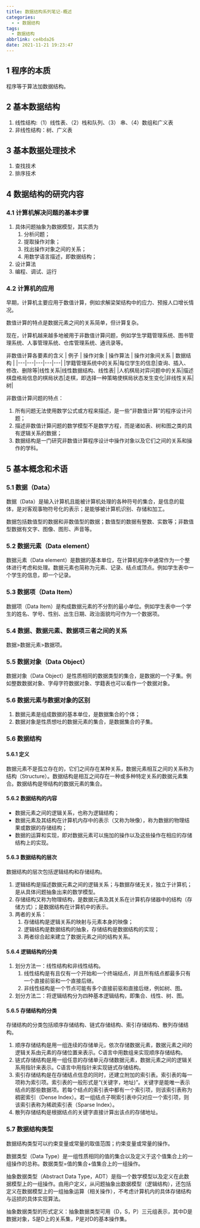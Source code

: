 ```yaml
---
title: 数据结构系列笔记-概述
categories:
  - - 数据结构
tags:
  - 数据结构
abbrlink: ce4bda26
date: 2021-11-21 19:23:47
---
```


## 1 程序的本质

程序等于算法加数据结构。

## 2 基本数据结构

1. 线性结构:（1）线性表、（2）栈和队列、（3） 串、（4）数组和广义表
2. 非线性结构：树、广义表

## 3 基本数据处理技术

1. 查找技术
2. 排序技术

<!--more-->

## 4 数据结构的研究内容

### 4.1 计算机解决问题的基本步骤

1. 具体问题抽象为数据模型，其实质为
   1. 分析问题；
   2. 提取操作对象；
   3. 找出操作对象之间的关系；
   4. 用数学语言描述，即数据结构；
2. 设计算法
3. 编程、调试、运行

### 4.2 计算机的应用

早期，计算机主要应用于数值计算，例如求解梁架结构中的应力、预报人口增长情况。

数值计算的特点是数据元素之间的关系简单，但计算复杂。

现在，计算机越来越多地被用于非数值计算问题，例如学生学籍管理系统、图书管理系统、人事管理系统、仓库管理系统、通讯录等。

非数值计算各要素的含义
| 例子 | 操作对象 | 操作算法 | 操作对象间关系 | 数据结构 |
|---|---|---|---|---|
|学籍管理系统中的关系|每位学生的信息|查询、插入、修改、删除等|线性关系|线性数据结构、线性表|
|人机棋局对弈问题中的关系|描述棋盘格局信息的棋局状态|走棋，即选择一种策略使棋局状态发生变化|非线性关系|树|

非数值计算问题的特点：

1. 所有问题无法使用数学公式或方程来描述，是一些“非数值计算”的程序设计问题；
2. 描述非数值计算问题的数学模型不是数学方程，而是诸如表、树和图之类的具有逻辑关系的数据；
3. 数据结构是一门研究非数值计算程序设计中操作对象以及它们之间的关系和操作的学科。

## 5 基本概念和术语

### 5.1 数据（Data）

数据（Data）是输入计算机且能被计算机处理的各种符号的集合，是信息的载体，是对客观事物符号化的表示；是能够被计算机识别、存储和加工。

数据包括数值型的数据和非数值型的数据；数值型的数据有整数、实数等；非数值型数据有文字、图像、图形、声音等。

### 5.2 数据元素（Data element）

数据元素（Data element）是数据的基本单位，在计算机程序中通常作为一个整体进行考虑和处理。数据元素也简称为元素、记录、结点或顶点。例如学生表中一个学生的信息，即一个记录。

### 5.3 数据项（Data Item）

数据项（Data Item）是构成数据元素的不分割的最小单位。例如学生表中一个学生的姓名、学号、性别、出生日期、政治面貌均可作为一个数据项。

### 5.4 数据、数据元素、数据项三者之间的关系

数据>数据元素>数据项。

### 5.5 数据对象（Data Object）

数据对象（Data Object）是性质相同的数据类型的集合，是数据的一个子集。例如整数数据对象、字母字符数据对象、学籍表也可以看作一个数据对象。

### 5.6 数据元素与数据对象的区别

1. 数据元素是组成数据的基本单位，是数据集合的个体；
2. 数据对象是性质想吐的数据元素的集合，是数据集合的子集。

### 5.6 数据结构

#### 5.6.1 定义

数据元素不是孤立存在的，它们之间存在某种关系，数据元素相互之间的关系称为结构（Structure）。数据结构是相互之间存在一种或多种特定关系的数据元素集合。数据结构是带结构的数据元素的集合。

#### 5.6.2 数据结构的内容

- 数据元素之间的逻辑关系，也称为逻辑结构；
- 数据元素及其结构在计算机内存中的表示（又称为映像），称为数据的物理结果或数据的存储结构；
- 数据的运算和实现，即对数据元素可以施加的操作以及这些操作在相应的存储结构上的实现。

#### 5.6.3 数据结构的层次

数据结构的层次包括逻辑结构和存储结构。

1. 逻辑结构是描述数据元素之间的逻辑关系；与数据存储无关，独立于计算机；是从具体问题抽象出来的数学模型。
2. 存储结构又称为物理结构，是数据元素及其关系在计算机存储器中的结构（存储方式）；是数据结构在计算机中的表示。
3. 两者的关系：
   1. 存储结构是逻辑关系的映射与元素本身的映像；
   2. 逻辑结构是数据结构的抽象，存储结构是数据结构的实现；
   3. 两者综合起来建立了数据元素之间的结构关系。

#### 5.6.4 逻辑结构的分类

1. 划分方法一：线性结构和非线性结构。
   1. 线性结构是有且仅有一个开始和一个终端结点，并且所有结点都最多只有一个直接前驱和一个直接后继。
   2. 非线性结构是一个节点可能有多个直接前驱和直接后继，例如树、图。
2. 划分方法二：将逻辑结构分为四种基本逻辑结构，即集合、线性、树、图。

#### 5.6.5 存储结构的分类

存储结构的分类包括顺序存储结构、链式存储结构、索引存储结构、散列存储结构。

1. 顺序存储结构是用一组连续的存储单元，依次存储数据元素，数据元素之间的逻辑关系由元素的存储位置来表示。C语言中用数组来实现顺序存储结构。
2. 链式存储结构是用一组任意的存储单元存储数据元素，数据元素之间的逻辑关系用指针来表示。C语言中用指针来实现链式存储结构。
3. 索引存储结构是在存储结点信息的同时，还建立附加的索引表。索引表的每一项称为索引项。索引表的一般形式是“(关键字，地址)”。关键字是能唯一表示结点的那些数据项。若每个结点的索引表中都有一个索引项，则该索引表称为稠密索引（Dense Index）。若一组结点子啊索引表中只对应一个索引项，则该索引表称为稀疏索引表（Sparse Index）。
4. 散列存储结构是根据结点的关键字直接计算出该点的存储地址。

### 5.7 数据结构类型

数据结构类型可以约束变量或常量的取值范围；约束变量或常量的操作。

数据类型（Data Type）是一组性质相同的值的集合以及定义于这个值集合上的一组操作的总称。数据类型=值的集合+值集合上的一组操作。

抽象数据类型（Abstract Data Type，ADT）是指一个数学模型以及定义在此数据模型上的一组操作。由用户定义，从问题抽象出数据模型（逻辑结构），还包括定义在数据模型上的一组抽象运算（相关操作），不考虑计算机内的具体存储结构与运损的具体实现算法。

抽象数据类型的形式定义：抽象数据类型可用（D，S，P）三元组表示，其中D是数据对象，S是D上的关系集，P是对D的基本操作集。
